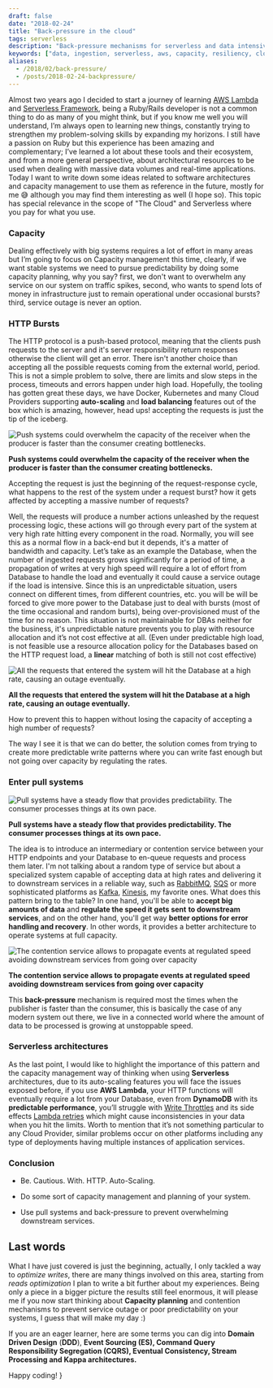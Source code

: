 ```yaml
--- 
draft: false
date: "2018-02-24"
title: "Back-pressure in the cloud"
tags: serverless
description: "Back-pressure mechanisms for serverless and data intensive applications and patterns for effective usage of cloud resources"
keywords: ["data, ingestion, serverless, aws, capacity, resiliency, cloud"]
aliases:
  - /2018/02/back-pressure/
  - /posts/2018-02-24-backpressure/
---
```


Almost two years ago I decided to start a journey of learning [AWS Lambda](https://aws.amazon.com/lambda/) and [Serverless Framework](https://serverless.com/), being a Ruby/Rails developer is not a common thing to do as many of you might think, but if you know me well you will understand, I’m always open to learning new things, constantly trying to strengthen my problem-solving skills by expanding my horizons. I still have a passion on Ruby but this experience has been amazing and complementary; I’ve learned a lot about these tools and their ecosystem, and from a more general perspective, about architectural resources to be used when dealing with massive data volumes and real-time applications. Today I want to write down some ideas related to software architectures and capacity management to use them as reference in the future, mostly for me 😅 although you may find them interesting as well (I hope so). This topic has special relevance in the scope of "The Cloud" and Serverless where you pay for what you use.

### Capacity

Dealing effectively with big systems requires a lot of effort in many areas but I’m going to focus on Capacity management this time, clearly, if we want stable systems we need to pursue predictability by doing some capacity planning, why you say? first, we don't want to overwhelm any service on our system on traffic spikes, second, who wants to spend lots of money in infrastructure just to remain operational under occasional bursts? third, service outage is never an option.

### HTTP Bursts

The HTTP protocol is a push-based protocol, meaning that the clients push requests to the server and it's server responsibility return responses otherwise the client will get an error. There isn't another choice than accepting all the possible requests coming from the external world, period. This is not a simple problem to solve, there are limits and slow steps in the process, timeouts and errors happen under high load. Hopefully, the tooling has gotten great these days, we have Docker, Kubernetes and many Cloud Providers supporting **auto-scaling** and **load balancing** features out of the box which is amazing, however, head ups! accepting the requests is just the tip of the iceberg.

![Push systems could overwhelm the capacity of the receiver when the producer is faster than the consumer creating bottlenecks.](/assets/images/posts/backpressure-backpressure-1.png)

**Push systems could overwhelm the capacity of the receiver when the producer is faster than the consumer creating bottlenecks.**

Accepting the request is just the beginning of the request-response cycle, what happens to the rest of the system under a request burst? how it gets affected by accepting a massive number of requests?

Well, the requests will produce a number actions unleashed by the request processing logic, these actions will go through every part of the system at very high rate hitting every component in the road. Normally, you will see this as a normal flow in a back-end but it depends, it's a matter of bandwidth and capacity. Let’s take as an example the Database, when the number of ingested requests grows significantly for a period of time, a propagation of writes at very high speed will require a lot of effort from Database to handle the load and eventually it could cause a service outage if the load is intensive. Since this is an unpredictable situation, users connect on different times, from different countries, etc. you will be will be forced to give more power to the Database just to deal with bursts (most of the time occasional and random burts), being over-provisioned must of the time for no reason. This situation is not maintainable for DBAs neither for the business, it's unpredictable nature prevents you to play with resource allocation and it’s not cost effective at all. (Even under predictable high load, is not feasible use a resource allocation policy for the Databases based on the HTTP request load, a **linear** matching of both is still not cost effective)

![All the requests that entered the system will hit the Database at a high rate, causing an outage eventually.](/assets/images/posts/backpressure-backpressure-2.png)

**All the requests that entered the system will hit the Database at a high rate, causing an outage eventually.**

How to prevent this to happen without losing the capacity of accepting a high number of requests?

The way I see it is that we can do better, the solution comes from trying to create more predictable write patterns where you can write fast enough but not going over capacity by regulating the rates.

### Enter pull systems

![Pull systems have a steady flow that provides predictability. The consumer processes things at its own pace.](/assets/images/posts/backpressure-backpressure-3.png)

**Pull systems have a steady flow that provides predictability. The consumer processes things at its own pace.**

The idea is to introduce an intermediary or contention service between your HTTP endpoints and your Database to en-queue requests and process them later. I'm not talking about a random type of service but about a specialized system capable of accepting data at high rates and delivering it to downstream services in a reliable way, such as [RabbitMQ](https://www.rabbitmq.com/), [SQS](https://aws.amazon.com/sqs/) or more sophisticated platforms as [Kafka](https://kafka.apache.org/), [Kinesis](https://aws.amazon.com/kinesis), my favorite ones. What does this pattern bring to the table? In one hand, you'll be able to **accept big amounts of data** and **regulate the speed it gets sent** **to downstream services**, and on the other hand, you'll get way **better options for error handling and recovery**. In other words, it provides a better architecture to operate systems at full capacity.

![The contention service allows to propagate events at regulated speed avoiding downstream services from going over capacity](/assets/images/posts/backpressure-backpressure-4.png)

**The contention service allows to propagate events at regulated speed avoiding downstream services from going over capacity**

This **back-pressure** mechanism is required most the times when the publisher is faster than the consumer, this is basically the case of any modern system out there, we live in a connected world where the amount of data to be processed is growing at unstoppable speed.

### Serverless architectures

As the last point, I would like to highlight the importance of this pattern and the capacity management way of thinking when using **Serverless** architectures, due to its auto-scaling features you will face the issues exposed before, if you use **AWS** **Lambda**, your HTTP functions will eventually require a lot from your Database, even from **DynamoDB** with its **predictable performance**, you’ll struggle with [Write Throttles](https://docs.aws.amazon.com/amazondynamodb/latest/developerguide/HowItWorks.ProvisionedThroughput.html) and its side effects [Lambda retries](https://docs.aws.amazon.com/lambda/latest/dg/retries-on-errors.html) which might cause inconsistencies in your data when you hit the limits. Worth to mention that it’s not something particular to any Cloud Provider, similar problems occur on other platforms including any type of deployments having multiple instances of application services.

### Conclusion

* Be. Cautious. With. HTTP. Auto-Scaling.

* Do some sort of capacity management and planning of your system.

* Use pull systems and back-pressure to prevent overwhelming downstream services.

## Last words

What I have just covered is just the beginning, actually, I only tackled a way to *optimize writes*, there are many things involved on this area, starting from *reads optimization* I plan to write a bit further about my experiences. Being only a piece in a bigger picture the results still feel enormous, it will please me if you now start thinking about **Capacity planning** and contention mechanisms to prevent service outage or poor predictability on your systems, I guess that will make my day :)

If you are an eager learner, here are some terms you can dig into **Domain Driven Design** (**DDD**), **Event Sourcing (ES), Command Query Responsibility Segregation (CQRS), Eventual Consistency, Stream Processing and Kappa architectures.**

Happy coding! }
